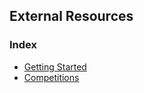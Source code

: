 ## External Resources

### Index
* [Getting Started](Getting%20Started.md)
* [Competitions](competitions.md)